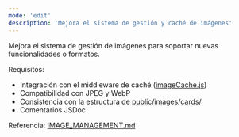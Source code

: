 ```yaml
---
mode: 'edit'
description: 'Mejora el sistema de gestión y caché de imágenes'
---
```

Mejora el sistema de gestión de imágenes para soportar nuevas funcionalidades o formatos.

Requisitos:
* Integración con el middleware de caché ([imageCache.js](../../middleware/imageCache.js))
* Compatibilidad con JPEG y WebP
* Consistencia con la estructura de [public/images/cards/](../../public/images/cards/)
* Comentarios JSDoc

Referencia: [IMAGE_MANAGEMENT.md](../../docs/IMAGE_MANAGEMENT.md)
